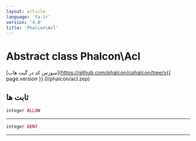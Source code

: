 ```yaml
---
layout: article
language: 'fa-ir'
version: '4.0'
title: 'Phalcon\Acl'
---
```

# Abstract class **Phalcon\Acl**

[سورس کد در گیت هاب](https://github.com/phalcon/cphalcon/tree/v{{ page.version }}.0/phalcon/acl.zep)

## ثابت ها

```php
integer ALLOW
```

* * *

```php
integer DENY
```

* * *